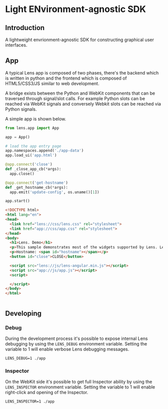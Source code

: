# Light ENvironment-agnostic SDK

## Introduction

A lightweight envrionment-agnostic SDK for constructing graphical user interfaces.



## App

A typical Lens app is composed of two phases, there's the backend which is
written in python and the frontend which is composed of HTML5/CSS3/JS similar
to web development.

A bridge exists between the Python and WebKit components that can be traversed 
through signal/slot calls. For example Python slots can be reached via WebKit 
signals and conversely Webkit slots can be reached via Python signals.

A simple app is shown below.

```python
from lens.app import App

app = App()

# load the app entry page
app.namespaces.append('./app-data')
app.load_ui('app.html')

@app.connect('close')
def _close_app_cb(*args):
  app.close()

@app.connect('get-hostname')
def _get_hostname_cb(*args):
  app.emit('update-config', os.uname()[1])

app.start()
```

```html
<!DOCTYPE html>
<html lang="en">
<head>
  <link href="lens://css/lens.css" rel="stylesheet">
  <link href="app://css/app.css" rel="stylesheet">
</head>
<body>
  <h1>Lens. Demo</h1>
  <p>This sample demonstrates most of the widgets supported by Lens. Leveraging the Bootstrap and the Angular UI projects, the scope for Lens widgets are limited only by your abilities in HTML5, CSS3 and JS.</p>
  <p>Hostname: <span id="hostname"></span></p>
  <button id="close">CLOSE</button>

  <script src="lens://js/lens-angular.min.js"></script>
  <script src="app://js/app.js"></script>
  <script>

  </script>
</body>
</html>
```

```
```

## Developing

### Debug

During the development process it's possible to expose internal Lens debugging
by using the `LENS_DEBUG` environment variable. Setting the variable to 1 will
enable verbose Lens debugging messages.

```
LENS_DEBUG=1 ./app
```

### Inspector

On the WebKit side it's possible to get full Inspector ability by using the
`LENS_INSPECTOR` environment variable. Setting the variable to 1 will enable
right-click and opening of the Inspector.

```
LENS_INSPECTOR=1 ./app
```
